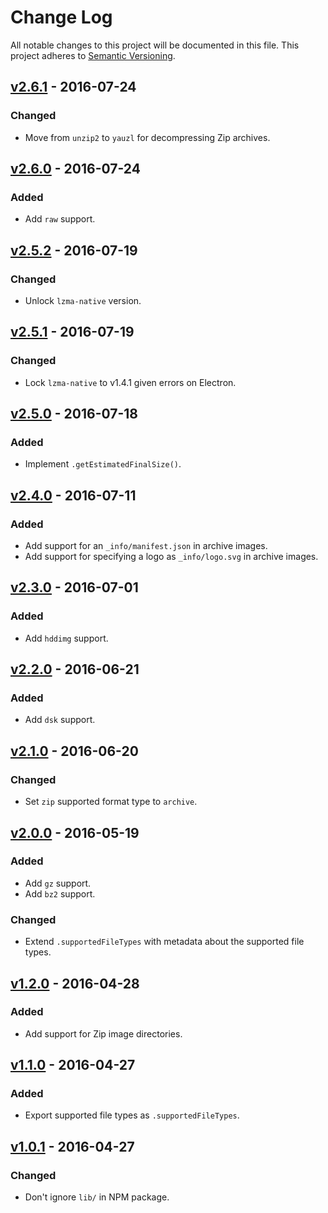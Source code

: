 # Change Log

All notable changes to this project will be documented in this file.
This project adheres to [Semantic Versioning](http://semver.org/).

## [v2.6.1] - 2016-07-24

### Changed

- Move from `unzip2` to `yauzl` for decompressing Zip archives.

## [v2.6.0] - 2016-07-24

### Added

- Add `raw` support.

## [v2.5.2] - 2016-07-19

### Changed

- Unlock `lzma-native` version.

## [v2.5.1] - 2016-07-19

### Changed

- Lock `lzma-native` to v1.4.1 given errors on Electron.

## [v2.5.0] - 2016-07-18

### Added

- Implement `.getEstimatedFinalSize()`.

## [v2.4.0] - 2016-07-11

### Added

- Add support for an `_info/manifest.json` in archive images.
- Add support for specifying a logo as `_info/logo.svg` in archive images.

## [v2.3.0] - 2016-07-01

### Added

- Add `hddimg` support.

## [v2.2.0] - 2016-06-21

### Added

- Add `dsk` support.

## [v2.1.0] - 2016-06-20

### Changed

- Set `zip` supported format type to `archive`.

## [v2.0.0] - 2016-05-19

### Added

- Add `gz` support.
- Add `bz2` support.

### Changed

- Extend `.supportedFileTypes` with metadata about the supported file types.

## [v1.2.0] - 2016-04-28

### Added

- Add support for Zip image directories.

## [v1.1.0] - 2016-04-27

### Added

- Export supported file types as `.supportedFileTypes`.

## [v1.0.1] - 2016-04-27

### Changed

- Don't ignore `lib/` in NPM package.

[v2.6.1]: https://github.com/resin-io-modules/etcher-image-stream/compare/v2.6.0...v2.6.1
[v2.6.0]: https://github.com/resin-io-modules/etcher-image-stream/compare/v2.5.2...v2.6.0
[v2.5.2]: https://github.com/resin-io-modules/etcher-image-stream/compare/v2.5.1...v2.5.2
[v2.5.1]: https://github.com/resin-io-modules/etcher-image-stream/compare/v2.5.0...v2.5.1
[v2.5.0]: https://github.com/resin-io-modules/etcher-image-stream/compare/v2.4.0...v2.5.0
[v2.4.0]: https://github.com/resin-io-modules/etcher-image-stream/compare/v2.3.0...v2.4.0
[v2.3.0]: https://github.com/resin-io-modules/etcher-image-stream/compare/v2.2.0...v2.3.0
[v2.2.0]: https://github.com/resin-io-modules/etcher-image-stream/compare/v2.1.0...v2.2.0
[v2.1.0]: https://github.com/resin-io-modules/etcher-image-stream/compare/v2.0.0...v2.1.0
[v2.0.0]: https://github.com/resin-io-modules/etcher-image-stream/compare/v1.2.0...v2.0.0
[v1.2.0]: https://github.com/resin-io-modules/etcher-image-stream/compare/v1.1.0...v1.2.0
[v1.1.0]: https://github.com/resin-io-modules/etcher-image-stream/compare/v1.0.1...v1.1.0
[v1.0.1]: https://github.com/resin-io-modules/etcher-image-stream/compare/v1.0.0...v1.0.1

